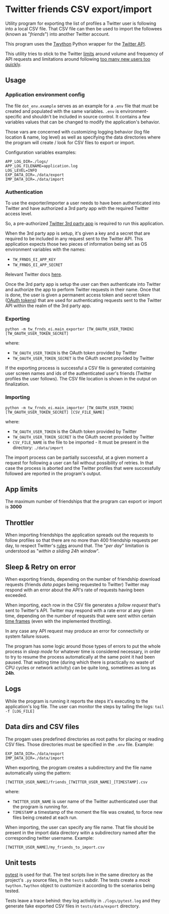 # Twitter friends CSV export/import

Utility program for exporting the list of profiles a Twitter user is following into a local CSV file. 
That CSV file can then be used to import the followees (known as "*friends*") into another Twitter account. 

This program uses the [Twython](https://twython.readthedocs.io) Python wrapper for the 
[Twitter API](https://developer.twitter.com/en/docs).

This utility tries to stick to the Twitter [limits](https://developer.twitter.com/en/docs/twitter-api/v1/rate-limits) 
around volume and frequency of API requests and limitations around following 
[too many new users too quickly](http://support.twitter.com/articles/66885-i-can-t-follow-people-follow-limits).   

## Usage

### Application environment config

The file `dot_env.example` serves as an example for a `.env` file that must be created and populated with the same
variables. `.env` is environment-specific and shouldn't be included in source control. It  contains a few variables 
values that can be changed to modify the application's behavior. 

Those vars are concerned with customizing logging behavior (log file location & name, log level) as well as 
specifying the data directories where the program will create / look for CSV files to export or import.

Configuration variables examples:
```
APP_LOG_DIR=./logs/
APP_LOG_FILENAME=application.log
LOG_LEVEL=INFO
EXP_DATA_DIR=./data/export
IMP_DATA_DIR=./data/import
```  

### Authentication

To use the exporter/importer a user needs to have been authenticated into Twitter and have authorized a 3rd party app
with the required Twitter access level.

So, a pre-authorized [Twitter 3rd party app](https://developer.twitter.com/en/docs/apps/overview) is 
required to run this application.  

When the 3rd party app is setup, it's given a key and a secret that are required to be included in any request
sent to the Twitter API. This application expects those two pieces of information being set as OS environment
variables with the names:
  - `TW_FRNDS_EI_APP_KEY`
  - `TW_FRNDS_EI_APP_SECRET`

Relevant Twitter docs 
[here](https://developer.twitter.com/en/docs/authentication/oauth-1-0a/obtaining-user-access-tokens).

Once the 3rd party app is setup the user can then authenticate into Twitter and authorize the app to perform
Twitter requests in their name. Once that is done, the user is given a permanent access token and secret token 
([OAuth tokens](https://www.oauth.com/oauth2-servers/access-tokens/)) that are used for authenticating 
requests sent to the Twitter API within the realm of the 3rd party app. 

### Exporting

```
python -m tw_frnds_ei.main_exporter [TW_OAUTH_USER_TOKEN] [TW_OAUTH_USER_TOKEN_SECRET] 
``` 
where:
 - `TW_OAUTH_USER_TOKEN` is the OAuth token provided by Twitter 
 - `TW_OAUTH_USER_TOKEN_SECRET` is the OAuth secret provided by Twitter

If the exporting process is successful a CSV file is generated containing user screen names and ids of
the authenticated user's friends (Twitter profiles the user follows). The CSV file location is shown 
in the output on finalization.


### Importing

```
python -m tw_frnds_ei.main_importer [TW_OAUTH_USER_TOKEN] [TW_OAUTH_USER_TOKEN_SECRET] [CSV_FILE_NAME] 
``` 
where:
 - `TW_OAUTH_USER_TOKEN` is the OAuth token provided by Twitter 
 - `TW_OAUTH_USER_TOKEN_SECRET` is the OAuth secret provided by Twitter
 - `CSV_FILE_NAME` is the file to be imported - It must be present in the directory: `./data/import`

The import process can be partially successful, at a given moment a request for following a user
can fail without possibility of retries. In that case the process is aborted and the Twitter
profiles that were successfully followed are reported in the program's output.

## App limits

The maximum number of friendships that the program can export or import is **3000**

## Throttler

When importing friendships the application spreads out the requests to follow profiles so that there are no more than
400 friendship requests per day, to respect Twitter's
 [rules](https://help.twitter.com/en/using-twitter/twitter-follow-limit) around that. The "*per day*" limitation
 is understood as "*within a sliding 24h window*".   

## Sleep & Retry on error

When exporting friends, depending on the number of friendship download requests (friends *data pages* 
being requested to Twitter) Twitter may respond with an error about the API's rate of requests having been 
exceeded. 

When importing, each row in the CSV file generates a *follow request* that's sent to 
Twitter's API. Twitter may respond with a rate error at any given time, depending on the number
of requests that were sent within certain
 [time frames](https://developer.twitter.com/en/docs/twitter-api/v1/rate-limits) (even with the implemented
 throttling).  

In any case any API request may produce an error for connectivity or system failure issues.

The program has some logic around those types of errors to put the whole process in *sleep mode* for whatever 
time is considered necessary, in order to try to resume the process automatically at the same point it
had been paused. That waiting time (during which there is practically no waste of CPU cycles or network activity) 
can be quite long, sometimes as long as **24h**.   


## Logs

While the program is running it reports the steps it's executing to the application's log file. 
The user can monitor the steps by tailing the logs: `tail -f [LOG_FILE]` 


## Data dirs and CSV files

The progam uses predefined directories as root paths for placing or reading CSV files. 
Those directories must be specified in the
`.env` file. Example:
 
```
EXP_DATA_DIR=./data/export
IMP_DATA_DIR=./data/import
```

When exporting, the program creates a subdirectory and the file name automatically using the pattern: 
```
[TWITTER_USER_NAME]/friends_[TWITTER_USER_NAME]_[TIMESTAMP].csv
```
where:
 - `TWITTER_USER_NAME` is user name of the Twitter authenticated user that the program is running for. 
 - `TIMESTAMP` a timestamp of the moment the file was created, to force new files being created at each run.

When importing, the user can specify any file name. 
That file should be present in the import data directory witin a subdirectory named after the corresponding twitter
username. Example:
```
[TWITTER_USER_NAME]/my_friends_to_import.csv
```

## Unit tests

[pytest](https://pytest.org) is used for that. The test scripts live in the same directory as 
the project's `.py` source files, in the `tests` subdir. The tests create a *mock* `twython.Twython` 
object to customize it according to the scenarios being tested. 

Tests leave a trace behind: they log activitiy in `./logs/pytest.log` and they generate fake 
exported CSV files in `tests/data/export` directory. 


